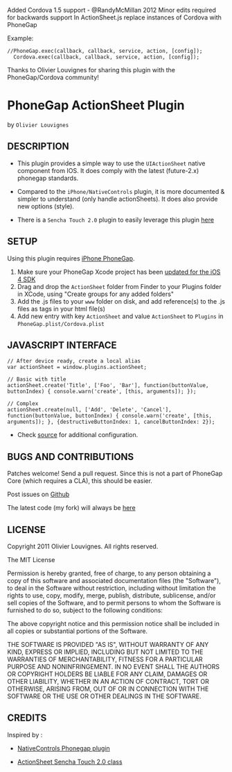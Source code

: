 Added Cordova 1.5 support - @RandyMcMillan 2012
Minor edits required for backwards support
In ActionSheet.js replace instances of Cordova with PhoneGap

Example:

	//PhoneGap.exec(callback, callback, service, action, [config]);
	  Cordova.exec(callback, callback, service, action, [config]);
	
Thanks to Olivier Louvignes for sharing this plugin with the PhoneGap/Cordova community!

# PhoneGap ActionSheet Plugin #
by `Olivier Louvignes`

## DESCRIPTION ##

* This plugin provides a simple way to use the `UIActionSheet` native component from IOS. It does comply with the latest (future-2.x) phonegap standards.

* Compared to the `iPhone/NativeControls` plugin, it is more documented & simpler to understand (only handle actionSheets). It does also provide new options (style).

* There is a `Sencha Touch 2.0` plugin to easily leverage this plugin [here](https://github.com/mgcrea/sencha-touch-plugins/blob/master/PhonegapActionSheet.js)

## SETUP ##

Using this plugin requires [iPhone PhoneGap](http://github.com/phonegap/phonegap-iphone).

1. Make sure your PhoneGap Xcode project has been [updated for the iOS 4 SDK](http://wiki.phonegap.com/Upgrade-your-PhoneGap-Xcode-Template-for-iOS-4)
2. Drag and drop the `ActionSheet` folder from Finder to your Plugins folder in XCode, using "Create groups for any added folders"
3. Add the .js files to your `www` folder on disk, and add reference(s) to the .js files as <link> tags in your html file(s)
4. Add new entry with key `ActionSheet` and value `ActionSheet` to `Plugins` in `PhoneGap.plist/Cordova.plist`

## JAVASCRIPT INTERFACE ##

    // After device ready, create a local alias
    var actionSheet = window.plugins.actionSheet;

    // Basic with title
    actionSheet.create('Title', ['Foo', 'Bar'], function(buttonValue, buttonIndex) { console.warn('create', [this, arguments]); });

    // Complex
    actionSheet.create(null, ['Add', 'Delete', 'Cancel'], function(buttonValue, buttonIndex) { console.warn('create', [this, arguments]); }, {destructiveButtonIndex: 1, cancelButtonIndex: 2});

* Check [source](http://github.com/mgcrea/phonegap-plugins/tree/master/iPhone/ActionSheet/ActionSheet.js) for additional configuration.

## BUGS AND CONTRIBUTIONS ##

Patches welcome! Send a pull request. Since this is not a part of PhoneGap Core (which requires a CLA), this should be easier.

Post issues on [Github](http://github.com/phonegap/phonegap-plugins/issues)

The latest code (my fork) will always be [here](http://github.com/mgcrea/phonegap-plugins/tree/master/iPhone/ActionSheet/)

## LICENSE ##

Copyright 2011 Olivier Louvignes. All rights reserved.

The MIT License

Permission is hereby granted, free of charge, to any person obtaining a copy of this software and associated documentation files (the "Software"), to deal in the Software without restriction, including without limitation the rights to use, copy, modify, merge, publish, distribute, sublicense, and/or sell copies of the Software, and to permit persons to whom the Software is furnished to do so, subject to the following conditions:

The above copyright notice and this permission notice shall be included in all copies or substantial portions of the Software.

THE SOFTWARE IS PROVIDED "AS IS", WITHOUT WARRANTY OF ANY KIND, EXPRESS OR IMPLIED, INCLUDING BUT NOT LIMITED TO THE WARRANTIES OF MERCHANTABILITY, FITNESS FOR A PARTICULAR PURPOSE AND NONINFRINGEMENT. IN NO EVENT SHALL THE AUTHORS OR COPYRIGHT HOLDERS BE LIABLE FOR ANY CLAIM, DAMAGES OR OTHER LIABILITY, WHETHER IN AN ACTION OF CONTRACT, TORT OR OTHERWISE, ARISING FROM, OUT OF OR IN CONNECTION WITH THE SOFTWARE OR THE USE OR OTHER DEALINGS IN THE SOFTWARE.

## CREDITS ##

Inspired by :

* [NativeControls Phonegap plugin](https://github.com/phonegap/phonegap-plugins/tree/master/iPhone/NativeControls)

* [ActionSheet Sencha Touch 2.0 class](http://docs.sencha.com/touch/2-0/#!/api/Ext.ActionSheet)
